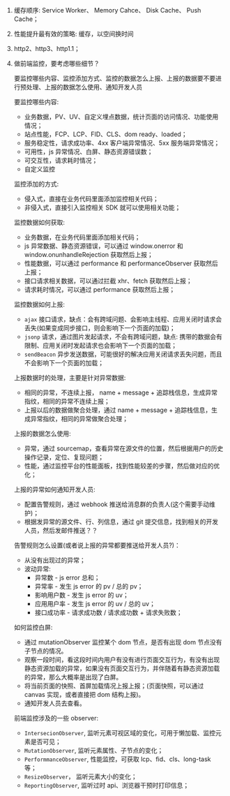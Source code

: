 1. 缓存顺序: Service Worker、 Memory Cahce、 Disk Cache、 Push Cache；

2. 性能提升最有效的策略: 缓存，以空间换时间

3. http2、http3、http1.1；

4. 做前端监控，要考虑哪些细节？

    要监控哪些内容、监控添加方式、监控的数据怎么上报、上报的数据要不要进行预处理、上报的数据怎么使用、通知开发人员

    要监控哪些内容:
    - 业务数据，PV、UV、自定义埋点数据，统计页面的访问情况、功能使用情况；
    - 站点性能，FCP、LCP、FID、CLS、dom ready、loaded；
    - 服务稳定性，请求成功率、4xx 客户端异常情况、5xx 服务端异常情况；
    - 可用性，js 异常情况、白屏、静态资源错误数；
    - 可交互性，请求耗时情况；
    - 自定义监控

    监控添加的方式:
    - 侵入式，直接在业务代码里面添加监控相关代码；
    - 非侵入式，直接引入监控相关 SDK 就可以使用相关功能；

    监控数据如何获取:
    - 业务数据，在业务代码里面添加相关代码；
    - js 异常数据、静态资源错误，可以通过 window.onerror 和 window.onunhandleRejection 获取然后上报；
    - 性能数据，可以通过 performance 和 performanceObserver 获取然后上报；
    - 接口请求相关数据，可以通过拦截 xhr、fetch 获取然后上报；
    - 请求耗时情况，可以通过 performance 获取然后上报；

    监控数据如何上报:
    - `ajax` 接口请求，缺点：会有跨域问题、会影响主线程、应用关闭时请求会丢失(如果变成同步接口，则会影响下一个页面的加载)；
    - `jsonp` 请求，通过图片发起请求，不会有跨域问题，缺点: 携带的数据会有限制、应用关闭时发起请求也会影响下一个页面的加载；
    - `sendBeacon` 异步发送数据，可能很好的解决应用关闭请求丢失问题，而且不会影响下一个页面的加载；


    上报数据时的处理，主要是针对异常数据:
    - 相同的异常，不连续上报， name + message + 追踪栈信息，生成异常指纹，相同的异常不连续上报；
    - 上报以后的数据做聚合处理，通过 name + message + 追踪栈信息，生成异常指纹，相同的异常做聚合处理；

    上报的数据怎么使用:
    - 异常，通过 sourcemap，查看异常在源文件的位置，然后根据用户的历史操作记录，定位、复现问题；
    - 性能，通过监控平台的性能面板，找到性能较差的步骤，然后做对应的优化；

    上报的异常如何通知开发人员:
    - 配置告警规则，通过 webhook 推送给消息群的负责人(这个需要手动维护)；
    - 根据发异常的源文件、行、列信息，通过 git 提交信息，找到相关的开发人员，然后发邮件推送？？

    告警规则怎么设置(或者说上报的异常都要推送给开发人员?)：
    - 从没有出现过的异常；
    - 波动异常:
      - 异常数 - js error 总和；
      - 异常率 - 发生 js error 的 pv / 总的 pv；
      - 影响用户数 - 发生 js error 的 uv；
      - 应用用户率 - 发生 js error 的 uv / 总的 uv；
      - 接口成功率 - 请求成功数 / 请求成功数 + 请求失败数；

    如何监控白屏:
    - 通过 mutationObserver 监控某个 dom 节点，是否有出现 dom 节点没有子节点的情况。
    - 观察一段时间，看这段时间内用户有没有进行页面交互行为，有没有出现静态资源加载的异常，如果没有页面交互行为，并伴随着有静态资源加载的异常，那么大概率是出现了白屏。
    - 将当前页面的快照、首屏加载情况上报上报；(页面快照，可以通过 canvas 实现，或者直接把 dom 结构上报)。
    - 通知开发人员去查看。

    前端监控涉及的一些 observer:
    - `IntersecionObserver`, 监听元素可视区域的变化，可用于懒加载、监控元素是否可见；
    - `MutationObserver`, 监听元素属性、子节点的变化；
    - `PerformmanceObserver`, 性能监控，可获取 lcp、fid、cls、long-task 等；
    - `ResizeObserver`， 监听元素大小的变化；
    - `ReportingObserver`, 监听过时 api、浏览器干预时打印信息；


















